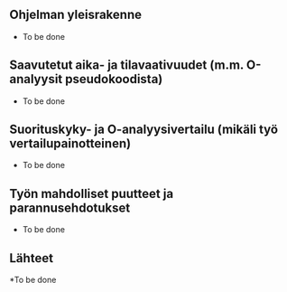 ## Ohjelman yleisrakenne
 * To be done

## Saavutetut aika- ja tilavaativuudet (m.m. O-analyysit pseudokoodista)
 * To be done

## Suorituskyky- ja O-analyysivertailu (mikäli työ vertailupainotteinen)
 * To be done

## Työn mahdolliset puutteet ja parannusehdotukset
 * To be done

## Lähteet
 *To be done 